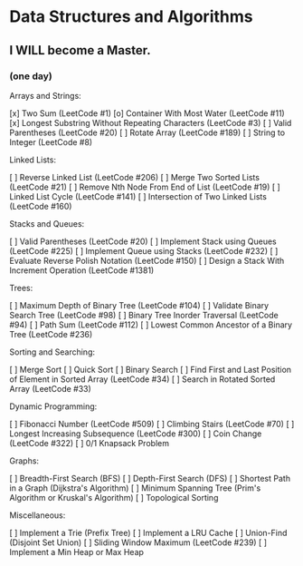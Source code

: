 # Data Structures and Algorithms
## I WILL become a Master.
### (one day)
Arrays and Strings:

[x]   Two Sum (LeetCode #1)
[o]   Container With Most Water (LeetCode #11)
[x]   Longest Substring Without Repeating Characters (LeetCode #3)
[ ]   Valid Parentheses (LeetCode #20)
[ ]   Rotate Array (LeetCode #189)
[ ]   String to Integer (LeetCode #8)

Linked Lists:

[ ]   Reverse Linked List (LeetCode #206)
[ ]   Merge Two Sorted Lists (LeetCode #21)
[ ]   Remove Nth Node From End of List (LeetCode #19)
[ ]   Linked List Cycle (LeetCode #141)
[ ]   Intersection of Two Linked Lists (LeetCode #160)

Stacks and Queues:

[ ]   Valid Parentheses (LeetCode #20)
[ ]   Implement Stack using Queues (LeetCode #225)
[ ]   Implement Queue using Stacks (LeetCode #232)
[ ]   Evaluate Reverse Polish Notation (LeetCode #150)
[ ]   Design a Stack With Increment Operation (LeetCode #1381)

Trees:

[ ]   Maximum Depth of Binary Tree (LeetCode #104)
[ ]   Validate Binary Search Tree (LeetCode #98)
[ ]   Binary Tree Inorder Traversal (LeetCode #94)
[ ]   Path Sum (LeetCode #112)
[ ]   Lowest Common Ancestor of a Binary Tree (LeetCode #236)

Sorting and Searching:

[ ]   Merge Sort
[ ]   Quick Sort
[ ]   Binary Search
[ ]   Find First and Last Position of Element in Sorted Array (LeetCode #34)
[ ]   Search in Rotated Sorted Array (LeetCode #33)

Dynamic Programming:

[ ]   Fibonacci Number (LeetCode #509)
[ ]   Climbing Stairs (LeetCode #70)
[ ]   Longest Increasing Subsequence (LeetCode #300)
[ ]   Coin Change (LeetCode #322)
[ ]   0/1 Knapsack Problem

Graphs:

[ ]   Breadth-First Search (BFS)
[ ]   Depth-First Search (DFS)
[ ]   Shortest Path in a Graph (Dijkstra's Algorithm)
[ ]   Minimum Spanning Tree (Prim's Algorithm or Kruskal's Algorithm)
[ ]   Topological Sorting

Miscellaneous:

[ ]   Implement a Trie (Prefix Tree)
[ ]   Implement a LRU Cache
[ ]   Union-Find (Disjoint Set Union)
[ ]   Sliding Window Maximum (LeetCode #239)
[ ]   Implement a Min Heap or Max Heap
